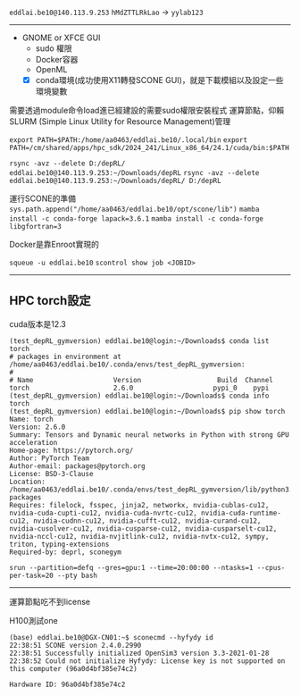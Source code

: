 `eddlai.be10@140.113.9.253`
`hMdZTTLRkLao` -> `yylab123`

---
- GNOME or XFCE GUI
	- sudo 權限
	- Docker容器
	- OpenML
	- [x] conda環境(成功使用X11轉發SCONE GUI)，就是下載模組以及設定一些環境變數

需要透過module命令load進已經建設的需要sudo權限安裝程式
運算節點，仰賴SLURM (Simple Linux Utility for Resource Management)管理

`export PATH=$PATH:/home/aa0463/eddlai.be10/.local/bin`
`export PATH=/cm/shared/apps/hpc_sdk/2024_241/Linux_x86_64/24.1/cuda/bin:$PATH`

`rsync -avz --delete D:/depRL/ eddlai.be10@140.113.9.253:~/Downloads/depRL`
`rsync -avz --delete eddlai.be10@140.113.9.253:~/Downloads/depRL/ D:/depRL`

運行SCONE的準備
`sys.path.append("/home/aa0463/eddlai.be10/opt/scone/lib")`
`mamba install -c conda-forge lapack=3.6.1`
`mamba install -c conda-forge libgfortran=3`

Docker是靠Enroot實現的

`squeue -u eddlai.be10`
`scontrol show job <JOBID>`

---
## HPC torch設定
cuda版本是12.3
```
(test_depRL_gymversion) eddlai.be10@login:~/Downloads$ conda list torch
# packages in environment at /home/aa0463/eddlai.be10/.conda/envs/test_depRL_gymversion:
#
# Name                    Version                   Build  Channel
torch                     2.6.0                    pypi_0    pypi
(test_depRL_gymversion) eddlai.be10@login:~/Downloads$ conda info torch
(test_depRL_gymversion) eddlai.be10@login:~/Downloads$ pip show torch
Name: torch
Version: 2.6.0
Summary: Tensors and Dynamic neural networks in Python with strong GPU acceleration
Home-page: https://pytorch.org/
Author: PyTorch Team
Author-email: packages@pytorch.org
License: BSD-3-Clause
Location: /home/aa0463/eddlai.be10/.conda/envs/test_depRL_gymversion/lib/python3.9/site-packages
Requires: filelock, fsspec, jinja2, networkx, nvidia-cublas-cu12, nvidia-cuda-cupti-cu12, nvidia-cuda-nvrtc-cu12, nvidia-cuda-runtime-cu12, nvidia-cudnn-cu12, nvidia-cufft-cu12, nvidia-curand-cu12, nvidia-cusolver-cu12, nvidia-cusparse-cu12, nvidia-cusparselt-cu12, nvidia-nccl-cu12, nvidia-nvjitlink-cu12, nvidia-nvtx-cu12, sympy, triton, typing-extensions
Required-by: deprl, sconegym
```

`srun --partition=defq --gres=gpu:1 --time=20:00:00 --ntasks=1 --cpus-per-task=20 --pty bash`

---
運算節點吃不到license

H100測試one
```
(base) eddlai.be10@DGX-CN01:~$ sconecmd --hyfydy id
22:38:51 SCONE version 2.4.0.2990
22:38:51 Successfully initialized OpenSim3 version 3.3-2021-01-28
22:38:52 Could not initialize Hyfydy: License key is not supported on this computer (96a0d4bf385e74c2)

Hardware ID: 96a0d4bf385e74c2
```

